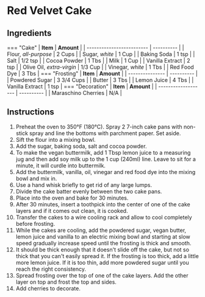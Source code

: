 # Red Velvet Cake

## Ingredients

=== "Cake"
    | **Item**                  | **Amount** |
    | ------------------------- | ---------- |
    | Flour, *all-purpose*      | 2 Cups     |
    | Sugar, *white*            | 1 Cup      |
    | Baking Soda               | 1 tsp      |
    | Salt                      | 1/2 tsp    |
    | Cocoa Powder              | 1 Tbs      |
    | Milk                      | 1 Cup      |
    | Vanilla Extract           | 2 tsp      |
    | Olive Oil, *extra-virgin* | 1/3 Cup    |
    | Vinegar, *white*          | 1 Tbs      |
    | Red Food Dye              | 3 Tbs      |
=== "Frosting"
    | **Item**    | **Amount** |
    | --------------- | ---------- |
    | Powdered Sugar  | 3 3/4 Cups |
    | Butter          | 3 Tbs      |
    | Lemon Juice     | 4 Tbs      |
    | Vanilla Extract | 1 tsp      |
=== "Decoration"
    | **Item**      | **Amount** |
    | ------------------- | ---------- |
    | Maraschino Cherries | N/A        |

## Instructions
1. Preheat the oven to 350°F (180°C). Spray 2 7-inch cake pans with non-stick spray and line the bottoms with parchment paper. Set aside.
2. Sift the flour into a mixing bowl.
3. Add the sugar, baking soda, salt and cocoa powder.
4. To make the vegan buttermilk, add 1 Tbsp lemon juice to a measuring jug and then add soy milk up to the 1 cup (240ml) line. Leave to sit for a minute, it will curdle into buttermilk.
5. Add the buttermilk, vanilla, oil, vinegar and red food dye into the mixing bowl and mix in.
6. Use a hand whisk briefly to get rid of any large lumps.
7. Divide the cake batter evenly between the two cake pans.
8. Place into the oven and bake for 30 minutes.
9. After 30 minutes, insert a toothpick into the center of one of the cake layers and if it comes out clean, it is cooked.
10. Transfer the cakes to a wire cooling rack and allow to cool completely before frosting.
11. While the cakes are cooling, add the powdered sugar, vegan butter, lemon juice and vanilla to an electric mixing bowl and starting at slow speed gradually increase speed until the frosting is thick and smooth.
12. It should be thick enough that it doesn't slide off the cake, but not so thick that you can't easily spread it. If the frosting is too thick, add a little more lemon juice. If it is too thin, add more powdered sugar until you reach the right consistency.
13. Spread frosting over the top of one of the cake layers. Add the other layer on top and frost the top and sides.
14. Add cherries to decorate.

